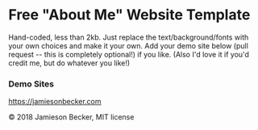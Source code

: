 # Free "About Me" Website Template

Hand-coded, less than 2kb. Just replace the text/background/fonts with your own choices and make it your own. Add your demo site below (pull request -- this is completely optional!) if you like. (Also I'd love it if you'd credit me, but do whatever you like!)

### Demo Sites

https://jamiesonbecker.com

© 2018 Jamieson Becker, MIT license
